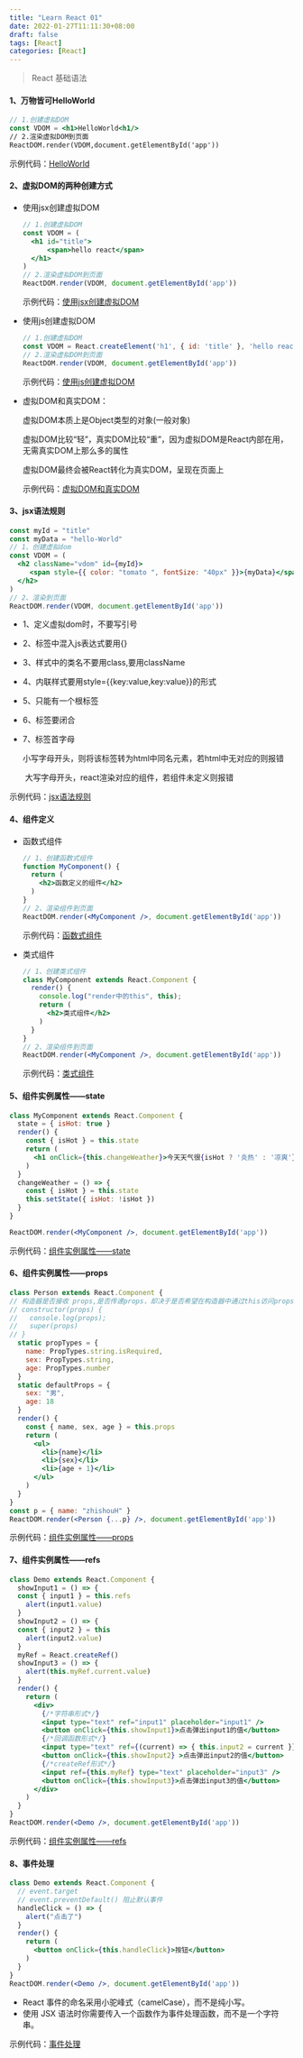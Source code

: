 ```yaml
---
title: "Learn React 01"
date: 2022-01-27T11:11:30+08:00
draft: false
tags: [React]
categories: [React]
---
```


> React  基础语法

#### 1、万物皆可HelloWorld

```jsx
// 1.创建虚拟DOM
const VDOM = <h1>HelloWorld<h1/>    
// 2.渲染虚拟DOM到页面
ReactDOM.render(VDOM,document.getElementById('app'))
```

示例代码：[HelloWorld](https://github.com/zhishouH/learn-react/blob/main/react-basic/01-hello-world/index.html)

#### 2、虚拟DOM的两种创建方式

- 使用jsx创建虚拟DOM

  ```jsx
  // 1.创建虚拟DOM
  const VDOM = (
    <h1 id="title">
        <span>hello react</span>
    </h1>
  )
  // 2.渲染虚拟DOM到页面
  ReactDOM.render(VDOM, document.getElementById('app'))
  ```

  示例代码：[使用jsx创建虚拟DOM](https://github.com/zhishouH/learn-react/blob/main/react-basic/02-%E8%99%9A%E6%8B%9FDOM%E7%9A%84%E4%B8%A4%E7%A7%8D%E5%88%9B%E5%BB%BA%E6%96%B9%E5%BC%8F/1-%E4%BD%BF%E7%94%A8jsx%E5%88%9B%E5%BB%BA%E8%99%9A%E6%8B%9FDOM.html)

- 使用js创建虚拟DOM

  ```js
  // 1.创建虚拟DOM
  const VDOM = React.createElement('h1', { id: 'title' }, 'hello react')
  // 2.渲染虚拟DOM到页面
  ReactDOM.render(VDOM, document.getElementById('app'))
  ```

  示例代码：[使用js创建虚拟DOM](https://github.com/zhishouH/learn-react/blob/main/react-basic/02-%E8%99%9A%E6%8B%9FDOM%E7%9A%84%E4%B8%A4%E7%A7%8D%E5%88%9B%E5%BB%BA%E6%96%B9%E5%BC%8F/2-%E4%BD%BF%E7%94%A8js%E5%88%9B%E5%BB%BA%E8%99%9A%E6%8B%9FDOM.html)

- 虚拟DOM和真实DOM：

  虚拟DOM本质上是Object类型的对象(一般对象)

  虚拟DOM比较“轻”，真实DOM比较“重”，因为虚拟DOM是React内部在用，无需真实DOM上那么多的属性

  虚拟DOM最终会被React转化为真实DOM，呈现在页面上

  示例代码：[虚拟DOM和真实DOM](https://github.com/zhishouH/learn-react/blob/main/react-basic/02-%E8%99%9A%E6%8B%9FDOM%E7%9A%84%E4%B8%A4%E7%A7%8D%E5%88%9B%E5%BB%BA%E6%96%B9%E5%BC%8F/3-%E8%99%9A%E6%8B%9FDOM%E5%92%8C%E7%9C%9F%E5%AE%9EDOM.html)

#### 3、jsx语法规则

```jsx
const myId = "title"
const myData = "hello-World"
// 1、创建虚拟dom
const VDOM = (
  <h2 className="vdom" id={myId}>
     <span style={{ color: "tomato ", fontSize: "40px" }}>{myData}</span>
  </h2>
)
// 2、渲染到页面
ReactDOM.render(VDOM, document.getElementById('app'))
```

- 1、定义虚拟dom时，不要写引号

- 2、标签中混入js表达式要用{}

- 3、样式中的类名不要用class,要用className

- 4、内联样式要用style={{key:value,key:value}}的形式

- 5、只能有一个根标签

- 6、标签要闭合  

- 7、标签首字母

  ​		小写字母开头，则将该标签转为html中同名元素，若html中无对应的则报错

  ​		大写字母开头，react渲染对应的组件，若组件未定义则报错

示例代码：[jsx语法规则](https://github.com/zhishouH/learn-react/blob/main/react-basic/03-jsx%E8%AF%AD%E6%B3%95%E8%A7%84%E5%88%99/index.html)

#### 4、组件定义

- 函数式组件

  ```jsx
  // 1、创建函数式组件
  function MyComponent() {
    return (
      <h2>函数定义的组件</h2>
    )
  }
  // 2、渲染组件到页面
  ReactDOM.render(<MyComponent />, document.getElementById('app'))
  ```

  示例代码：[函数式组件](https://github.com/zhishouH/learn-react/blob/main/react-basic/05-react%E5%AE%9A%E4%B9%89%E7%BB%84%E4%BB%B6/1-%E5%87%BD%E6%95%B0%E5%BC%8F%E7%BB%84%E4%BB%B6.html)

- 类式组件

  ```jsx
  // 1、创建类式组件
  class MyComponent extends React.Component {
    render() {
      console.log("render中的this", this);
      return (
        <h2>类式组件</h2>
      )
    }
  }
  // 2、渲染组件到页面
  ReactDOM.render(<MyComponent />, document.getElementById('app'))
  
  ```

  示例代码：[类式组件](https://github.com/zhishouH/learn-react/blob/main/react-basic/05-react%E5%AE%9A%E4%B9%89%E7%BB%84%E4%BB%B6/2-%E7%B1%BB%E5%BC%8F%E7%BB%84%E4%BB%B6.html)

#### 5、组件实例属性——state

```jsx
class MyComponent extends React.Component {
  state = { isHot: true }
  render() {
    const { isHot } = this.state
    return (
      <h1 onClick={this.changeWeather}>今天天气很{isHot ? '炎热' : '凉爽'}</h1>
    )
  }
  changeWeather = () => {
    const { isHot } = this.state
    this.setState({ isHot: !isHot })
  }
}

ReactDOM.render(<MyComponent />, document.getElementById('app'))
```

示例代码：[组件实例属性——state](https://github.com/zhishouH/learn-react/tree/main/react-basic/06-%E7%BB%84%E4%BB%B6%E5%AE%9E%E4%BE%8B%E4%B8%89%E5%A4%A7%E5%B1%9E%E6%80%A7-state)

#### 6、组件实例属性——props

```jsx
class Person extends React.Component {
// 构造器是否接收 props,是否传递props，却决于是否希望在构造器中通过this访问props
// constructor(props) {
//   console.log(props);
//   super(props)
// }
  static propTypes = {
    name: PropTypes.string.isRequired,
    sex: PropTypes.string,
    age: PropTypes.number
  }
  static defaultProps = {
    sex: "男",
    age: 18
  }
  render() {
    const { name, sex, age } = this.props
    return (
      <ul>
        <li>{name}</li>
        <li>{sex}</li>
        <li>{age + 1}</li>
      </ul>
    )
  }
}
const p = { name: "zhishouH" }
ReactDOM.render(<Person {...p} />, document.getElementById('app'))
```

示例代码：[组件实例属性——props](https://github.com/zhishouH/learn-react/tree/main/react-basic/07-%E7%BB%84%E4%BB%B6%E5%AE%9E%E4%BE%8B%E4%B8%89%E5%A4%A7%E5%B1%9E%E6%80%A7-props)

#### 7、组件实例属性——refs

```jsx
class Demo extends React.Component {
  showInput1 = () => {
  const { input1 } = this.refs
    alert(input1.value)
  }
  showInput2 = () => {
  const { input2 } = this
    alert(input2.value)
  }
  myRef = React.createRef()
  showInput3 = () => {
    alert(this.myRef.current.value)
  }
  render() {
    return (
      <div>
        {/*字符串形式*/}
        <input type="text" ref="input1" placeholder="input1" />
        <button onClick={this.showInput1}>点击弹出input1的值</button>
        {/*回调函数形式*/}
        <input type="text" ref={(current) => { this.input2 = current }} placeholder="input2" />
        <button onClick={this.showInput2} >点击弹出input2的值</button>
	    {/*createRef形式*/}
	    <input ref={this.myRef} type="text" placeholder="input3" /> 
	    <button onClick={this.showInput3}>点击弹出input3的值</button> 
      </div>
    )
  }
}
ReactDOM.render(<Demo />, document.getElementById('app'))
```

示例代码：[组件实例属性——refs](https://github.com/zhishouH/learn-react/tree/main/react-basic/08-%E7%BB%84%E4%BB%B6%E5%AE%9E%E4%BE%8B%E7%9A%84%E4%B8%89%E5%A4%A7%E5%B1%9E%E6%80%A7-refs)

#### 8、事件处理

```jsx
class Demo extends React.Component {
  // event.target
  // event.preventDefault() 阻止默认事件 
  handleClick = () => {
    alert("点击了")
  }
  render() {
    return (
      <button onClick={this.handleClick}>按钮</button>
    )
  }
}
ReactDOM.render(<Demo />, document.getElementById('app'))
```

- React 事件的命名采用小驼峰式（camelCase），而不是纯小写。
- 使用 JSX 语法时你需要传入一个函数作为事件处理函数，而不是一个字符串。

示例代码：[事件处理](https://github.com/zhishouH/learn-react/blob/main/react-basic/09-%E4%BA%8B%E4%BB%B6%E5%A4%84%E7%90%86/index.html)